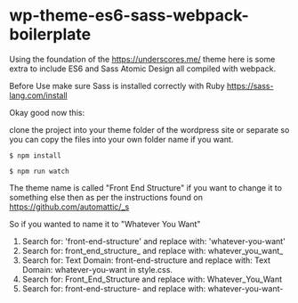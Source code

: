 # wp-theme-es6-sass-webpack-boilerplate
Using the foundation of the https://underscores.me/ theme here is some extra to include ES6 and Sass Atomic Design all compiled with webpack.

Before Use make sure Sass is installed correctly with Ruby https://sass-lang.com/install

Okay good now this:

clone the project into your theme folder of the wordpress site or separate so you can copy the files into your own folder name if you want.

`$ npm install`

`$ npm run watch`

The theme name is called "Front End Structure" if you want to change it to something else then as per the instructions found on https://github.com/automattic/_s

So if you wanted to name it to "Whatever You Want"

1. Search for: 'front-end-structure' and replace with: 'whatever-you-want'
2. Search for: front_end_structure_ and replace with: whatever_you_want_
3. Search for: Text Domain: front-end-structure and replace with: Text Domain: whatever-you-want in style.css.
4. Search for: Front_End_Structure and replace with:  Whatever_You_Want
5. Search for: front-end-structure- and replace with: whatever-you-want-